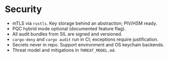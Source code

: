 # Security

- mTLS via `rustls`. Key storage behind an abstraction; PIV/HSM ready.
- PQC hybrid mode optional (documented feature flag).
- All audit bundles from SIL are signed and versioned.
- `cargo-deny` and `cargo audit` run in CI; exceptions require justification.
- Secrets never in repo. Support environment and OS keychain backends.
- Threat model and mitigations in `THREAT_MODEL.md`.
